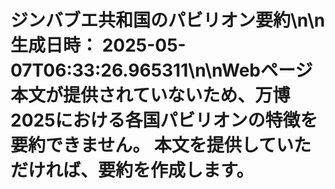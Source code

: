 # ジンバブエ共和国のパビリオン要約\n\n**生成日時：** 2025-05-07T06:33:26.965311\n\nWebページ本文が提供されていないため、万博2025における各国パビリオンの特徴を要約できません。  本文を提供していただければ、要約を作成します。